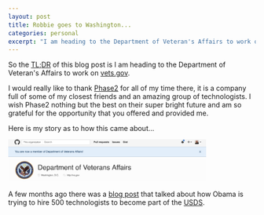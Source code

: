 ```yaml
---
layout: post
title: Robbie goes to Washington... 
categories: personal
excerpt: "I am heading to the Department of Veteran's Affairs to work on http://www.vets.gov ..."
---
```


So the [TL;DR](https://en.wikipedia.org/wiki/Wikipedia:Too_long;_didn%27t_read) of this blog post is I am heading to the Department of Veteran's Affairs to work on [vets.gov](https://www.vets.gov).

I would really like to thank [Phase2](https://www.phase2technology.com/) for all of my time there, it is a company full of some of my closest friends and an amazing group of technologists.  I wish Phase2 nothing but the best on their super bright future and am so grateful for the opportunity that you offered and provided me.

Here is my story as to how this came about...

<section class="special"><img style="width: 80%;" src="/images/github-va.png" /></section>

A few months ago there was a [blog post](http://www.businessinsider.com/how-the-white-house-plans-to-poach-500-recruits-from-the-private-tech-sector-2015-11) that talked about how Obama is trying to hire 500 technologists to become part of the [USDS](https://www.whitehouse.gov/digital/united-states-digital-service).